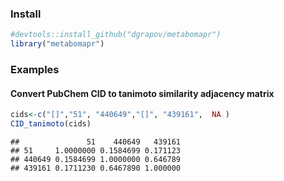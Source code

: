 
### Install

```r
#devtools::install_github("dgrapov/metabomapr")
library("metabomapr")
```

### Examples
#### Convert PubChem CID to tanimoto similarity adjacency matrix

```r
cids<-c("[]","51", "440649","[]", "439161",  NA )
CID_tanimoto(cids)
```

```
##               51    440649   439161
## 51     1.0000000 0.1584699 0.171123
## 440649 0.1584699 1.0000000 0.646789
## 439161 0.1711230 0.6467890 1.000000
```

